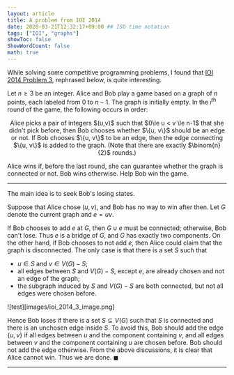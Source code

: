 ```yaml
---
layout: article
title: A problem from IOI 2014
date: 2020-03-21T12:32:17+09:00 ## ISO time notation
tags: ["IOI", "graphs"]
showToc: false
ShowWordCount: false
math: true
---
```


While solving some competitive programming problems, I found that [IOI 2014 Problem 3][ioi_2014_3], rephrased below, is quite interesting.

Let $n \ge 3$ be an integer. Alice and Bob play a game based on a graph of $n$ points, each labeled from $0$ to $n-1$. The graph is initially empty. In the $i^{\text{th}}$ round of the game, the following occurs in order:

<center>
Alice picks a pair of integers $(u,v)$ such that $0\le u < v \le n-1$ that she didn't pick before, then Bob chooses whether $\{u, v\}$ should be an edge or not. If Bob chooses $\{u, v\}$ to be an edge, then the edge connecting $\{u, v\}$ is added to the graph. (Note that there are exactly $\binom{n}{2}$ rounds.)
</center>

Alice wins if, before the last round, she can guarantee whether the graph is connected or not. Bob wins otherwise. Help Bob win the game.

---

The main idea is to seek Bob's losing states.

Suppose that Alice chose $(u,v)$, and Bob has no way to win after then. Let $G$ denote the current graph and $e=uv$.

If Bob chooses to add $e$ at $G$, then $G \cup e$ must be connected; otherwise, Bob can't lose. Thus $e$ is a bridge of $G$, and $G$ has exactly two components.
On the other hand, if Bob chooses to not add $e$, then Alice could claim that the graph is disconnected. The only case is that there is a set $S$ such that

- $u \in S$ and $v \in V(G)-S$;
- all edges between $S$ and $V(G)-S$, except $e$, are already chosen and not an edge of the graph;
- the subgraph induced by $S$ and $V(G)-S$ are both connected, but not all edges were chosen before.


![test][images/ioi_2014_3_image.png]


Hence Bob loses if there is a set $S \subseteq V(G)$ such that $S$ is connected and there is an unchosen edge inside $S$. To avoid this, Bob should add the edge $\{u, v\}$ if all edges between $u$ and the component containing $v$, and all edges between $v$ and the component containing $u$ are chosen before. Bob should not add the edge otherwise. From the above discussions, it is clear that Alice cannot win. Thus we are done. $\blacksquare$

---

[ioi_2014_3]: https://ioinformatics.org/files/ioi2014problem3.pdf
[aops blog]: https://artofproblemsolving.com/community/c1102120
